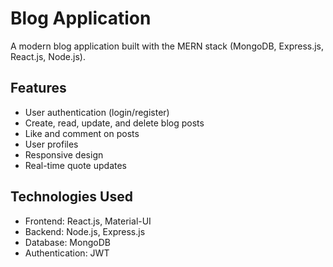# Blog Application

A modern blog application built with the MERN stack (MongoDB, Express.js, React.js, Node.js).

## Features
- User authentication (login/register)
- Create, read, update, and delete blog posts
- Like and comment on posts
- User profiles
- Responsive design
- Real-time quote updates

## Technologies Used
- Frontend: React.js, Material-UI
- Backend: Node.js, Express.js
- Database: MongoDB
- Authentication: JWT
